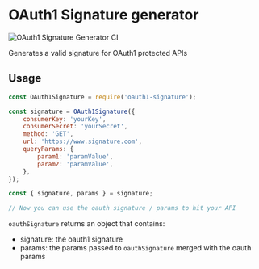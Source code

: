 # OAuth1 Signature generator

![OAuth1 Signature Generator CI](https://github.com/fernando-mf/oauth1-signature/workflows/OAuth1%20Signature%20Generator%20CI/badge.svg)

Generates a valid signature for OAuth1 protected APIs

## Usage

```javascript
const OAuth1Signature = require('oauth1-signature');

const signature = OAuth1Signature({
	consumerKey: 'yourKey',
	consumerSecret: 'yourSecret',
	method: 'GET',
	url: 'https://www.signature.com',
	queryParams: {
		param1: 'paramValue',
		param2: 'paramValue',
	},
});

const { signature, params } = signature;

// Now you can use the oauth signature / params to hit your API
```

`oauthSignature` returns an object that contains:

- signature: the oauth1 signature
- params: the params passed to `oauthSignature` merged with the oauth params
